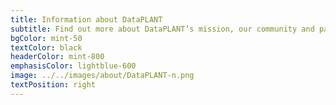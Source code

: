 ```yaml
---
title: Information about DataPLANT
subtitle: Find out more about DataPLANT’s mission, our community and partner, our governance, task areas and research concept.   
bgColor: mint-50
textColor: black
headerColor: mint-800
emphasisColor: lightblue-600
image: ../../images/about/DataPLANT-n.png
textPosition: right
---
```

